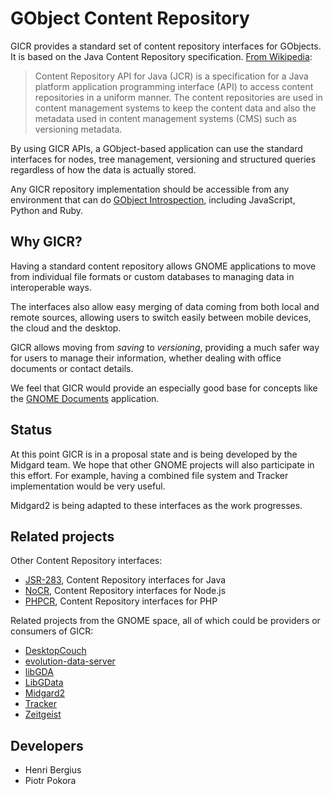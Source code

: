 GObject Content Repository
==========================

GICR provides a standard set of content repository interfaces for GObjects. It is based on the Java Content Repository specification. [From Wikipedia](http://en.wikipedia.org/wiki/Content_repository_API_for_Java):

> Content Repository API for Java (JCR) is a specification for a Java platform application programming interface (API) to access content repositories in a uniform manner. The content repositories are used in content management systems to keep the content data and also the metadata used in content management systems (CMS) such as versioning metadata.

By using GICR APIs, a GObject-based application can use the standard interfaces for nodes, tree management, versioning and structured queries regardless of how the data is actually stored.

Any GICR repository implementation should be accessible from any environment that can do [GObject Introspection](https://live.gnome.org/GObjectIntrospection), including JavaScript, Python and Ruby.

## Why GICR?

Having a standard content repository allows GNOME applications to move from individual file formats or custom databases to managing data in interoperable ways.

The interfaces also allow easy merging of data coming from both local and remote sources, allowing users to switch easily between mobile devices, the cloud and the desktop.

GICR allows moving from _saving_ to _versioning_, providing a much safer way for users to manage their information, whether dealing with office documents or contact details.

We feel that GICR would provide an especially good base for concepts like the [GNOME Documents](https://live.gnome.org/Design/Apps/Documents) application.

## Status

At this point GICR is in a proposal state and is being developed by the Midgard team. We hope that other GNOME projects will also participate in this effort. For example, having a combined file system and Tracker implementation would be very useful.

Midgard2 is being adapted to these interfaces as the work progresses.

## Related projects

Other Content Repository interfaces:

* [JSR-283](http://jcp.org/en/jsr/detail?id=283), Content Repository interfaces for Java
* [NoCR](http://github.com/nocr/nocr), Content Repository interfaces for Node.js
* [PHPCR](http://phpcr.github.com/), Content Repository interfaces for PHP

Related projects from the GNOME space, all of which could be providers or consumers of GICR:

* [DesktopCouch](http://www.freedesktop.org/wiki/Specifications/desktopcouch)
* [evolution-data-server](http://www.go-evolution.org/EDS_Architecture)
* [libGDA](http://www.gnome-db.org/)
* [LibGData](https://live.gnome.org/libgdata)
* [Midgard2](http://new.midgard-project.org/midgard2)
* [Tracker](http://projects.gnome.org/tracker/)
* [Zeitgeist](https://live.gnome.org/Zeitgeist)

## Developers

* Henri Bergius
* Piotr Pokora

